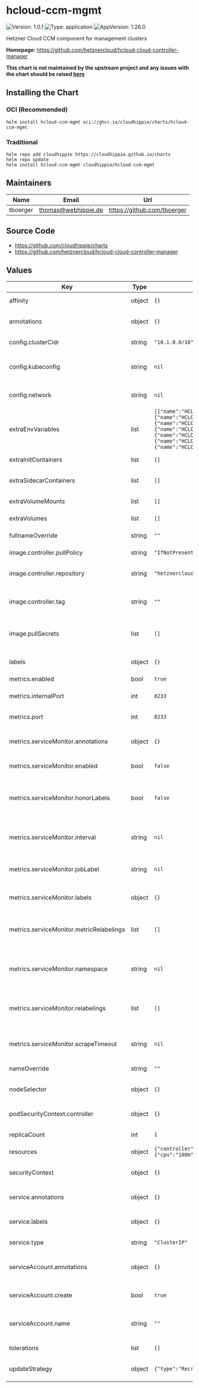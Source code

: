 # hcloud-ccm-mgmt

![Version: 1.0.1](https://img.shields.io/badge/Version-1.0.1-informational?style=flat-square) ![Type: application](https://img.shields.io/badge/Type-application-informational?style=flat-square) ![AppVersion: 1.26.0](https://img.shields.io/badge/AppVersion-1.26.0-informational?style=flat-square)

Hetzner Cloud CCM component for management clusters

**Homepage:** <https://github.com/hetznercloud/hcloud-cloud-controller-manager>

**This chart is not maintained by the upstream project and any issues with the
chart should be raised [here](https://github.com/cloudhippie/charts/issues/new)**

## Installing the Chart

### OCI (Recommended)

```console
helm install hcloud-ccm-mgmt oci://ghcr.io/cloudhippie/charts/hcloud-ccm-mgmt
```

### Traditional

```console
helm repo add cloudhippie https://cloudhippie.github.io/charts
helm repo update
helm install hcloud-ccm-mgmt cloudhippie/hcloud-ccm-mgmt
```

## Maintainers

| Name | Email | Url |
| ---- | ------ | --- |
| tboerger | <thomas@webhippie.de> | <https://github.com/tboerger> |

## Source Code

* <https://github.com/cloudhippie/charts>
* <https://github.com/hetznercloud/hcloud-cloud-controller-manager>

## Values

| Key | Type | Default | Description |
|-----|------|---------|-------------|
| affinity | object | `{}` | Affinity for the deployment |
| annotations | object | `{}` | Define additional annotations |
| config.clusterCidr | string | `"10.1.0.0/16"` | CIDR of the cluster network |
| config.kubeconfig | string | `nil` | Name of the secret containing a kubeconfig |
| config.network | string | `nil` | Name of the private cloud network |
| extraEnvVariables | list | `[{"name":"HCLOUD_INSTANCES_ADDRESS_FAMILY","value":"dualstack"},{"name":"HCLOUD_LOAD_BALANCERS_ENABLED","value":"true"},{"name":"HCLOUD_LOAD_BALANCERS_NETWORK_ZONE","value":"eu-central"},{"name":"HCLOUD_LOAD_BALANCERS_DISABLE_IPV6","value":"false"},{"name":"HCLOUD_LOAD_BALANCERS_DISABLE_PRIVATE_INGRESS","value":"true"},{"name":"HCLOUD_LOAD_BALANCERS_USE_PRIVATE_IP","value":"true"},{"name":"HCLOUD_NETWORK_DISABLE_ATTACHED_CHECK","value":"true"}]` | Extra environment variables for controller |
| extraInitContainers | list | `[]` | List of extra init containers |
| extraSidecarContainers | list | `[]` | List of extra sidecar containers |
| extraVolumeMounts | list | `[]` | List of extra volume mounts |
| extraVolumes | list | `[]` | List of extra volumes |
| fullnameOverride | string | `""` | Override the fullname |
| image.controller.pullPolicy | string | `"IfNotPresent"` | Image pull policy |
| image.controller.repository | string | `"hetznercloud/hcloud-cloud-controller-manager"` | Image repository used by deployment |
| image.controller.tag | string | `""` | Optional tag for the repository, defaults to app version |
| image.pullSecrets | list | `[]` | Optional name of pull secret if using a private registry |
| labels | object | `{}` | Define additional labels |
| metrics.enabled | bool | `true` | Enable metrics |
| metrics.internalPort | int | `8233` | Internal metrics port of the service |
| metrics.port | int | `8233` | Metrics port of the service |
| metrics.serviceMonitor.annotations | object | `{}` | Additional annotations for the service monitor |
| metrics.serviceMonitor.enabled | bool | `false` | Enable service monitor |
| metrics.serviceMonitor.honorLabels | bool | `false` | HonorLabels chooses the metric’s labels on collisions with target labels |
| metrics.serviceMonitor.interval | string | `nil` | Interval at which metrics should be scraped |
| metrics.serviceMonitor.jobLabel | string | `nil` | Optional job label for the target service in Prometheus |
| metrics.serviceMonitor.labels | object | `{}` | Additional labels for the service monitor |
| metrics.serviceMonitor.metricRelabelings | list | `[]` | List of metric relabel configs to apply to samples before ingestion |
| metrics.serviceMonitor.namespace | string | `nil` | Namespace for ServiceMonitor, defaults to release namespace |
| metrics.serviceMonitor.relabelings | list | `[]` | List of relabel configs to apply to samples before scraping |
| metrics.serviceMonitor.scrapeTimeout | string | `nil` | Timeout after which the scrape is ended |
| nameOverride | string | `""` | Override the name |
| nodeSelector | object | `{}` | Node selector for the deployment |
| podSecurityContext.controller | object | `{}` | Security context for the controller pod |
| replicaCount | int | `1` | Replicas for the deployment |
| resources | object | `{"controller":{"limits":{"cpu":"1000m","memory":"640Mi"},"requests":{"cpu":"100m","memory":"64Mi"}}}` | Resources for the deployment |
| securityContext | object | `{}` | Security context for the deployment |
| service.annotations | object | `{}` | Additional annotations for the service |
| service.labels | object | `{}` | Additional labels for the service |
| service.type | string | `"ClusterIP"` | Type of the service |
| serviceAccount.annotations | object | `{}` | Define annotations for the service account |
| serviceAccount.create | bool | `true` | Create a new service account |
| serviceAccount.name | string | `""` | Optional name for an existing service account |
| tolerations | list | `[]` | Tolerations for the deployment |
| updateStrategy | object | `{"type":"Recreate"}` | Updaqte strategy for deployment |
